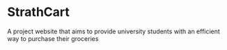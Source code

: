 # StrathCart
A project website that aims to provide university students with an efficient way to purchase their groceries
